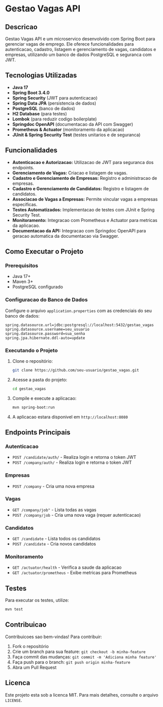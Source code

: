 # Gestao Vagas API

## Descricao

Gestao Vagas API e um microservico desenvolvido com Spring Boot para gerenciar vagas de emprego. Ele oferece funcionalidades para autenticacao, cadastro, listagem e gerenciamento de vagas, candidatos e empresas, utilizando um banco de dados PostgreSQL e seguranca com JWT.

## Tecnologias Utilizadas

- **Java 17**
- **Spring Boot 3.4.0**
- **Spring Security** (JWT para autenticacao)
- **Spring Data JPA** (persistencia de dados)
- **PostgreSQL** (banco de dados)
- **H2 Database** (para testes)
- **Lombok** (para reduzir codigo boilerplate)
- **Springdoc OpenAPI** (documentacao da API com Swagger)
- **Prometheus & Actuator** (monitoramento da aplicacao)
- **JUnit & Spring Security Test** (testes unitarios e de seguranca)

## Funcionalidades

- **Autenticacao e Autorizacao:** Utilizacao de JWT para seguranca dos endpoints.
- **Gerenciamento de Vagas:** Criacao e listagem de vagas.
- **Cadastro e Gerenciamento de Empresas:** Registro e administracao de empresas.
- **Cadastro e Gerenciamento de Candidatos:** Registro e listagem de candidatos.
- **Associacao de Vagas a Empresas:** Permite vincular vagas a empresas especificas.
- **Testes Automatizados:** Implementacao de testes com JUnit e Spring Security Test.
- **Monitoramento:** Integracao com Prometheus e Actuator para metricas da aplicacao.
- **Documentacao da API:** Integracao com Springdoc OpenAPI para geracao automatica da documentacao via Swagger.

## Como Executar o Projeto

### Prerequisitos

- Java 17+
- Maven 3+
- PostgreSQL configurado

### Configuracao do Banco de Dados

Configure o arquivo `application.properties` com as credenciais do seu banco de dados:

```properties
spring.datasource.url=jdbc:postgresql://localhost:5432/gestao_vagas
spring.datasource.username=seu_usuario
spring.datasource.password=sua_senha
spring.jpa.hibernate.ddl-auto=update
```

### Executando o Projeto

1. Clone o repositório:
   ```sh
   git clone https://github.com/seu-usuario/gestao_vagas.git
   ```
2. Acesse a pasta do projeto:
   ```sh
   cd gestao_vagas
   ```
3. Compile e execute a aplicacao:
   ```sh
   mvn spring-boot:run
   ```
4. A aplicacao estara disponivel em `http://localhost:8080`

## Endpoints Principais

### Autenticacao

- `POST /candidate/auth/` - Realiza login e retorna o token JWT
- `POST /company/auth/` - Realiza login e retorna o token JWT

### Empresas

- `POST /company` - Cria uma nova empresa

### Vagas

- `GET /company/job"` - Lista todas as vagas
- `POST /company/job` - Cria uma nova vaga (requer autenticacao)

### Candidatos

- `GET /candidate` - Lista todos os candidatos
- `POST /candidate` - Cria novos candidatos

### Monitoramento

- `GET /actuator/health` - Verifica a saude da aplicacao
- `GET /actuator/prometheus` - Exibe metricas para Prometheus

## Testes

Para executar os testes, utilize:

```sh
mvn test
```

## Contribuicao

Contribuicoes sao bem-vindas! Para contribuir:

1. Fork o repositório
2. Crie um branch para sua feature: `git checkout -b minha-feature`
3. Faça commit das mudanças: `git commit -m 'Adiciona minha feature'`
4. Faça push para o branch: `git push origin minha-feature`
5. Abra um Pull Request

## Licenca

Este projeto esta sob a licenca MIT. Para mais detalhes, consulte o arquivo `LICENSE`.


